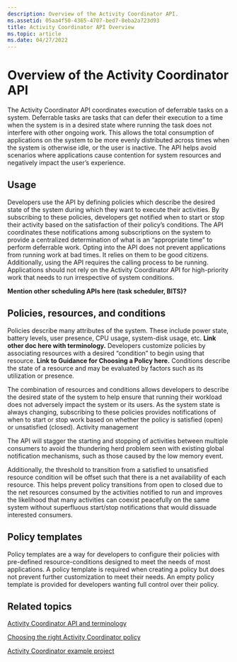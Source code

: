 ```yaml
---
description: Overview of the Activity Coordinator API.
ms.assetid: 05aa4f50-4365-4707-bed7-8eba2a723d93
title: Activity Coordinator API Overview
ms.topic: article
ms.date: 04/27/2022
---
```


# Overview of the Activity Coordinator API

The Activity Coordinator API coordinates execution of deferrable tasks on a system. Deferrable tasks are tasks that can defer their execution to a time when the system is in a desired state where running the task does not interfere with other ongoing work. This allows the total consumption of applications on the system to be more evenly distributed across times when the system is otherwise idle, or the user is inactive. The API helps avoid scenarios where applications cause contention for system resources and negatively impact the user’s experience.

## Usage

Developers use the API by defining policies which describe the desired state of the system during which they want to execute their activities. By subscribing to these policies, developers get notified when to start or stop their activity based on the satisfaction of their policy’s conditions. The API coordinates these notifications among subscriptions on the system to provide a centralized determination of what is an “appropriate time” to perform deferrable work.
Opting into the API does not prevent applications from running work at bad times. It relies on them to be good citizens. Additionally, using the API requires the calling process to be running. Applications should not rely on the Activity Coordinator API for high-priority work that needs to run irrespective of system conditions.

**Mention other scheduling APIs here (task scheduler, BITS)?**

## Policies, resources, and conditions

Policies describe many attributes of the system. These include power state, battery levels, user presence, CPU usage, system-disk usage, etc. **Link other doc here with terminology.** Developers customize policies by associating resources with a desired “condition” to begin using that resource. **Link to Guidance for Choosing a Policy here.** Conditions describe the state of a resource and may be evaluated by factors such as its utilization or presence.

The combination of resources and conditions allows developers to describe the desired state of the system to help ensure that running their workload does not adversely impact the system or its users. As the system state is always changing, subscribing to these policies provides notifications of when to start or stop work based on whether the policy is satisfied (open) or unsatisfied (closed).
Activity management

The API will stagger the starting and stopping of activities between multiple consumers to avoid the thundering herd problem seen with existing global notification mechanisms, such as those caused by the low memory event.

Additionally, the threshold to transition from a satisfied to unsatisfied resource condition will be offset such that there is a net availability of each resource. This helps prevent policy transitions from open to closed due to the net resources consumed by the activities notified to run and improves the likelihood that many activities can coexist peacefully on the same system without superfluous start/stop notifications that would dissuade interested consumers.

## Policy templates

Policy templates are a way for developers to configure their policies with pre-defined resource-conditions designed to meet the needs of most applications. A policy template is required when creating a policy but does not prevent further customization to meet their needs. An empty policy template is provided for developers wanting full control over their policy.

## Related topics

[Activity Coordinator API and terminology](activity-coordinator-api-and-terminology.md)

[Choosing the right Activity Coordinator policy](choosing-the-right-activity-coordinator-policy.md)

[Activity Coordinator example project](activity-coordinator-example-project.md)
